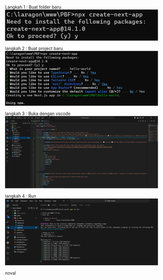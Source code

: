 Langkah 1 : Buat folder baru
![langkah-1](img/buat-folder-baru.png)

langkah 2 : Buat project baru
![langkah-2](img/buat-projek-baru.png)

langkah 3 : Buka dengan vscode
![langkah-3](img/buka-di-vscode.png)

langkah 4 : Run
![langkah-4](img/run-npm.png)

noval